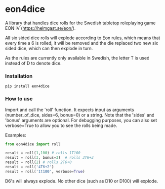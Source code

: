 # eon4dice
A library that handles dice rolls for the Swedish tabletop roleplaying game EON IV (https://helmgast.se/eon/).

All six sided dice rolls will explode according to Eon rules, which means that every time a 6 is rolled,
it will be removed and the die replaced two new six sided dice, which can then explode in turn.

As the rules are currently only available in Swedish, the letter T is used instead of D to denote dice.

### Installation
```
pip install eon4dice
```

### How to use
Import and call the 'roll' function. It expects input as arguments (number_of_dice, sides=6, bonus=0) or a string. Note
that the 'sides' and 'bonus' arguments are optional.  For debugging purposes, you can also set verbose=True to allow 
you to see the rolls being made.

Examples:

```Python
from eon4dice import roll

result = roll(1,100) # rolls 1T100
result = roll(3, bonus=3)  # rolls 3T6+3
result = roll(2) # rolls 2T6+0
result = roll('4T6+2')
result = roll('1t100', verbose=True)
```

D6's will always explode. No other dice (such as D10 or D100) will explode. 